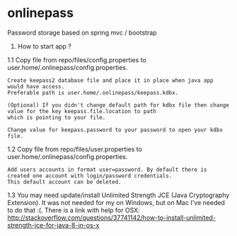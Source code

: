 # onlinepass
Password storage based on spring mvc / bootstrap

1. How to start app ?

1.1
    Copy file from repo/files/config.properties to user.home/.onlinepass/config.properties.

    Create keepass2 database file and place it in place when java app would have access.
    Preferable path is user.home/.onlinepass/keepass.kdbx.

    (Optional) If you didn't change default path for kdbx file then change value for the key keepass.file.location to path
    which is pointing to your file.

    Change value for keepass.password to your password to open your kdbx file.

1.2
    Copy file from repo/files/user.properties to user.home/.onlinepass/config.properties.

    Add users accounts in format user=password. By default there is created one account with login/password credentials.
    This default account can be deleted.

1.3
    You may need update/install Unlimited Strength JCE (Java Cryptography Extension). It was not needed for my on Windows,
    but on Mac I've needed to do that :(. There is a link with help for OSX:
    http://stackoverflow.com/questions/37741142/how-to-install-unlimited-strength-jce-for-java-8-in-os-x


